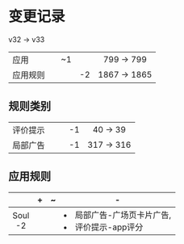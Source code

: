 # 变更记录

v32 -> v33

||||||
|-|:-:|:-:|:-:|:-:|
|应用||~1||799 -> 799|
|应用规则|||-2|1867 -> 1865|

## 规则类别

||||||
|-|:-:|:-:|:-:|:-:|
|评价提示|||-1|40 -> 39|
|局部广告|||-1|317 -> 316|

## 应用规则

||+|~|-|
|:-:|-|-|-|
|Soul<br>-2|||<li>局部广告-广场页卡片广告,<li>评价提示-app评分|
